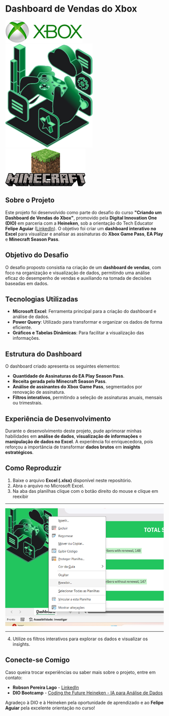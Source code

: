 # Dashboard de Vendas do Xbox

![alt text](assets/logo_xbox.png)          ![alt text](assets/icon_console.png)           ![alt text](assets/minecraft.png)

## Sobre o Projeto
Este projeto foi desenvolvido como parte do desafio do curso **"Criando um Dashboard de Vendas do Xbox"**, promovido pela **Digital Innovation One (DIO)** em parceria com a **Heineken**, sob a orientação do Tech Educator **Felipe Aguiar** ([LinkedIn](https://www.linkedin.com/in/felipeaguiar-exe)). O objetivo foi criar um **dashboard interativo no Excel** para visualizar e analisar as assinaturas do **Xbox Game Pass**, **EA Play** e **Minecraft Season Pass**.

## Objetivo do Desafio
O desafio proposto consistia na criação de um **dashboard de vendas**, com foco na organização e visualização de dados, permitindo uma análise eficaz do desempenho de vendas e auxiliando na tomada de decisões baseadas em dados.

## Tecnologias Utilizadas
- **Microsoft Excel**: Ferramenta principal para a criação do dashboard e análise de dados.
- **Power Query**: Utilizado para transformar e organizar os dados de forma eficiente.
- **Gráficos e Tabelas Dinâmicas**: Para facilitar a visualização das informações.

## Estrutura do Dashboard
O dashboard criado apresenta os seguintes elementos:
- **Quantidade de Assinaturas do EA Play Season Pass**.
- **Receita gerada pelo Minecraft Season Pass**.
- **Análise de assinantes do Xbox Game Pass**, segmentados por renovação de assinatura.
- **Filtros interativos**, permitindo a seleção de assinaturas anuais, mensais ou trimestrais.

## Experiência de Desenvolvimento
Durante o desenvolvimento deste projeto, pude aprimorar minhas habilidades em **análise de dados**, **visualização de informações** e **manipulação de dados no Excel**. A experiência foi enriquecedora, pois reforçou a importância de transformar **dados brutos** em **insights estratégicos**.

## Como Reproduzir
1. Baixe o arquivo **Excel (.xlsx)** disponível neste repositório.
2. Abra o arquivo no Microsoft Excel.
3. Na aba das planilhas clique com o botão direito do mouse e clique em reexibir

----

![alt text](assets/print_reexibir.png)

---- 

4. Utilize os filtros interativos para explorar os dados e visualizar os insights.

## Conecte-se Comigo
Caso queira trocar experiências ou saber mais sobre o projeto, entre em contato:
- **Robson Pereira Lago** - [LinkedIn](https://www.linkedin.com/in/rp-lago)
- **DIO Bootcamp** - [Coding the Future Heineken - IA para Análise de Dados](https://www.dio.me/bootcamp/coding-the-future-heineken-ia-para-analise-de-dados)

Agradeço à DIO e à Heineken pela oportunidade de aprendizado e ao **Felipe Aguiar** pela excelente orientação no curso!

